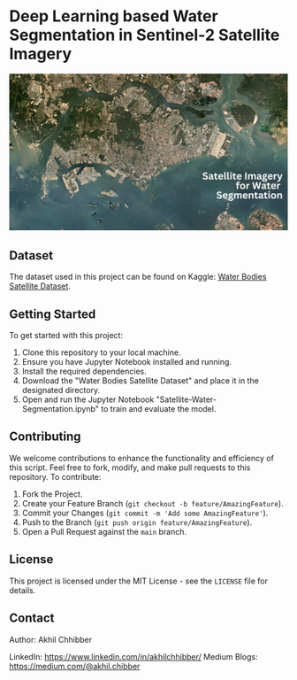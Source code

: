 # Deep Learning based Water Segmentation in Sentinel-2 Satellite Imagery
<p align="center">
  <img src="https://github.com/akhilchibber/Water-Segmentation/blob/main/Water-Segmentation.png?raw=true" alt="earthml Logo">
</p>

## Dataset
The dataset used in this project can be found on Kaggle: [Water Bodies Satellite Dataset](https://www.kaggle.com/datasets/franciscoescobar/satellite-images-of-water-bodies/data). 

## Getting Started
To get started with this project:

1. Clone this repository to your local machine.
2. Ensure you have Jupyter Notebook installed and running.
3. Install the required dependencies.
4. Download the "Water Bodies Satellite Dataset" and place it in the designated directory.
5. Open and run the Jupyter Notebook "Satellite-Water-Segmentation.ipynb" to train and evaluate the model.
   
## Contributing
We welcome contributions to enhance the functionality and efficiency of this script. Feel free to fork, modify, and make pull requests to this repository. To contribute:

1. Fork the Project.
2. Create your Feature Branch (`git checkout -b feature/AmazingFeature`).
3. Commit your Changes (`git commit -m 'Add some AmazingFeature'`).
4. Push to the Branch (`git push origin feature/AmazingFeature`).
5. Open a Pull Request against the `main` branch.

## License

This project is licensed under the MIT License - see the `LICENSE` file for details.

## Contact

Author: Akhil Chhibber

LinkedIn: https://www.linkedin.com/in/akhilchhibber/
Medium Blogs: https://medium.com/@akhil.chibber
